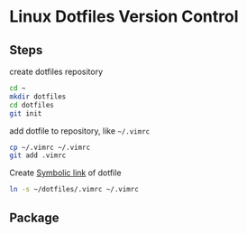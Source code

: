 # Linux Dotfiles Version Control

## Steps

create dotfiles repository

```bash
cd ~
mkdir dotfiles
cd dotfiles
git init
```

add dotfile to repository, like `~/.vimrc`

```bash
cp ~/.vimrc ~/.vimrc
git add .vimrc
```

Create [Symbolic link](linux-file-management.md#file-link) of dotfile

```bash
ln -s ~/dotfiles/.vimrc ~/.vimrc
```


## Package

